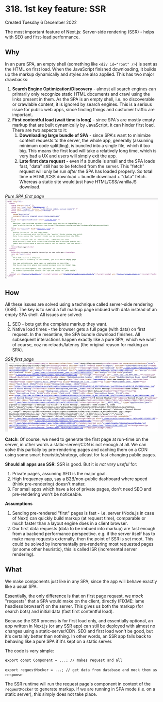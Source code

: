 # 318. 1st key feature: SSR
Created Tuesday 6 December 2022

The most important feature of Next.js: Server-side rendering (SSR) - helps with SEO and first-load performance.

## Why
In an pure SPA, an empty shell (something like `<div id="root" />`) is sent as the HTML on first load. When the JavaScript finished downloading, it builds up the markup dynamically and styles are also applied. This has two major drawbacks:
1. **Search Engine Optimization/Discovery** - almost all search engines can primarily only recognize static HTML documents and crawl using the links present in them. As the SPA is an empty shell, i.e. no discoverable or crawlable content, it is ignored by search engines. This is a serious issue for public web apps, since finding things and customer traffic are important.
2. **First contentful load (wait time is long)** - since SPA's are mostly empty markup that are built dynamically by JavaScript, it can hinder first load. There are two aspects to it:
	1. **Downloading large bundle of SPA** - since SPA's want to minimize content requests to the server, the whole app, generally (assuming minimum code splittling), is bundled into a single file, which it too big. This means the first load will take a relatively long time, which is very bad a UX and users will simply exit the app.
	2. **Late first data request** - even if a bundle is small and the SPA loads fast, "data" still has to be fetched from the server. This "fetch" request will only be run *after* the SPA has loaded properly. So total time = HTML/CSS download + bundle download + "data" fetch. Whereas a static site would just have HTML/CSS/vanillaJS download.

*Pure SPA first page*
![](../../../../assets/Pasted%20image%2020221206010702.png)


## How
All these issues are solved using a technique called server-side rendering (SSR). The key is to send a full markup page imbued with data instead of an empty SPA shell. All issues are solved:
1. SEO - bots get the complete markup they want.
2. Native load times - the browser gets a full page (with data) on first request. In the meantime, the SPA bundle download finishes. All subsequent interactions happen exactly like a pure SPA, which we want of course, coz no reloads/latency (the original reason for making an SPA).

*SSR first page*
![](../../../../assets/Pasted%20image%2020221206010908.png)

**Catch**: Of course, we need to generate the first page at run-time on the server, in other words a static-server/CDN is not enough at all. We can solve this partially by pre-rendering pages and caching them on a CDN using some smart heuristic/strategy, atleast for fast changing public pages.

**Should all apps use SSR**: SSR is good. But it is *not very useful* for:
1. Private pages, assuming SEO is the major goal. 
2. High frequency app, say a B2B/non-public dashboard where speed (think pre-rendering) doesn't matter.
3. For small apps which have a lot of private pages, don't need SEO and pre-rendering won't be noticeable.

**Assumptions**
1. Sending pre-rendered "first" pages is fast - i.e. server (Node.js in case of Next) can quickly build markup (at request time), comparable or much faster than a layout engine does in a client browser.
2. Our first data requests (data to be imbued into markup) are fast enough from a backend performance perspective. e.g. if the server itself has to make many requests externally, then the point of SSR is set moot. This could be solved by incrementally pre-rendering most requested pages (or some other heuristic), this is called ISR (incremental server rendering).


## What
We make components just like in any SPA, since the app will behave exactly like a usual SPA.

Essentially, the only difference is that on first page request, we *mock* "requests" that a SPA would make on the client, directly (FIXME: lame headless browser?) on the server. This gives us both the markup (for search bots) and initial data (fast first contentful load).

Because the SSR process is for first load only, and essentially optional, an app written in Next.js (or any SSR app) can still be deployed with almost no changes using a static-server/CDN. SEO and first load won't be good, but it's certainly better than nothing. In other words, an SSR app falls back to behaving like a pure SPA if it's kept on a static server.

The code is very simple:
```
export const Component = ...; // makes request and all

export requestMocker = ...; // get data from database and mock them as response
```
The SSR runtime will run the request page's component in context of the `requestMocker` to generate markup. If we are running in SPA mode (i.e. on a static server), this simply does not take place.